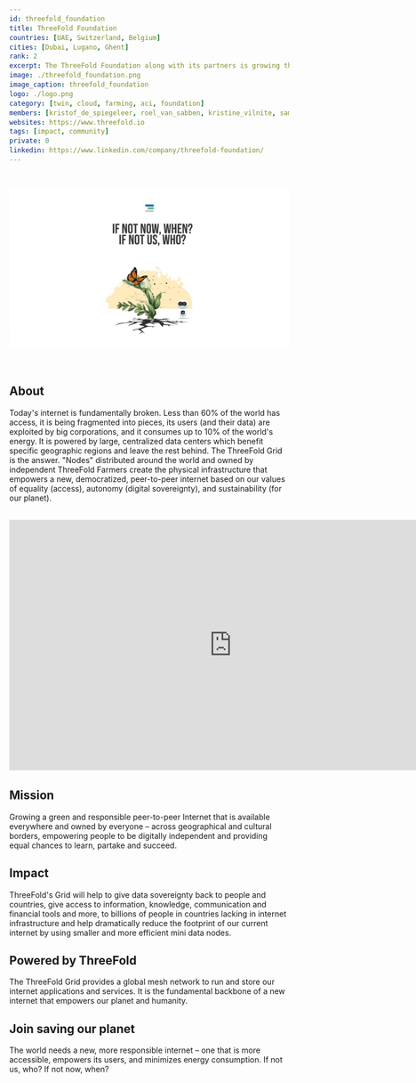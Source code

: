 ```yaml
---
id: threefold_foundation
title: ThreeFold Foundation
countries: [UAE, Switzerland, Belgium]
cities: [Dubai, Lugano, Ghent]
rank: 2
excerpt: The ThreeFold Foundation along with its partners is growing the ThreeFold Grid and a new peer-to-peer internet.
image: ./threefold_foundation.png
image_caption: threefold_foundation
logo: ./logo.png
category: [twin, cloud, farming, aci, foundation]
members: [kristof_de_spiegeleer, roel_van_sabben, kristine_vilnite, sam_taggart, sacha_obegadoo, adnan_fatayerji, karoline_zizka, maximilian_rang]
websites: https://www.threefold.io
tags: [impact, community]
private: 0
linkedin: https://www.linkedin.com/company/threefold-foundation/
---
```


<br/>

![threefold_foundation](./threefold_foundation2.png)

<br/>

## About

Today's internet is fundamentally broken. Less than 60% of the world has access, it is being fragmented into pieces, its users (and their data) are exploited by big corporations, and it consumes up to 10% of the world's energy. It is powered by large, centralized data centers which benefit specific geographic regions and leave the rest behind. The ThreeFold Grid is the answer. "Nodes" distributed around the world and owned by independent ThreeFold Farmers create the physical infrastructure that empowers a new, democratized, peer-to-peer internet based on our values of equality (access), autonomy (digital sovereignty), and sustainability (for our planet).

<BR>

<iframe src="https://player.vimeo.com/video/412749710" width="800" height="450" frameborder="0" allow="autoplay; fullscreen" allowfullscreen></iframe>

<BR>

## Mission

Growing a green and responsible peer-to-peer Internet that is available everywhere and owned by everyone – across geographical and cultural borders, empowering people to be digitally independent and providing equal chances to learn, partake and succeed.

## Impact

ThreeFold's Grid will help to give data sovereignty back to people and countries, give access to information, knowledge, communication and financial tools and more, to billions of people in countries lacking in internet infrastructure and help dramatically reduce the footprint of our current internet by using smaller and more efficient mini data nodes.

## Powered by ThreeFold

The ThreeFold Grid provides a global mesh network to run and store our internet applications and services. It is the fundamental backbone of a new internet that empowers our planet and humanity.

## Join saving our planet
 
The world needs a new, more responsible internet – one that is more accessible, empowers its users, and minimizes energy consumption. If not us, who? If not now, when?

<!-- ## Support this project

TF Foundation is included in ThreeFold’s [Token Distribution Event (TDE)](https://wiki.threefold.io/#/tdeoverview)</a> for the impact it brings to our planet, humanity and the ThreeFold Grid.
The ThreeFold Token (TFT) represents a unit of capacity on the new Internet and is created only when new capacity is added to the ThreeFold Grid.
Each project on the TDE benefits from TFT fund allocations. You can buy TFT's and support TF Foundation, and the growth of a new Conscious Internet. -->

<!-- ## TFGrid Solution

### Roadmap

- Q3 2020
  - Promotion Phase I
- Q3 2020
  - TF Grid Enhancements
- Q4 2020
  - TF Grid user interface
- Q1 2021
  - Promotion Phase II
 -->